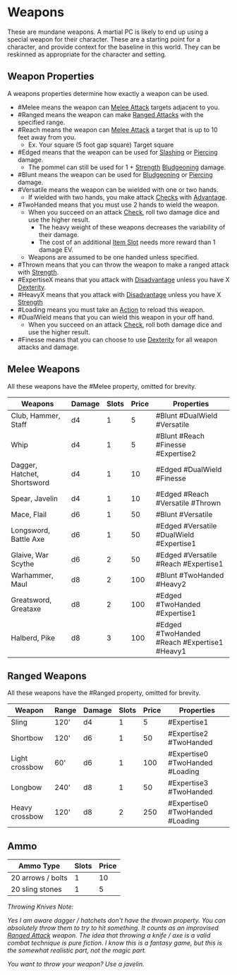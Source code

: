 # Weapons

These are mundane weapons. A martial PC is likely to end up using a special weapon for their character. These are a starting point for a character, and provide context for the baseline in this world. They can be reskinned as appropriate for the character and setting.

## Weapon Properties
A weapons properties determine how exactly a weapon can be used.

- #Melee means the weapon can [Melee Attack](../../Game%20Structure/Melee%20Attack.md) targets adjacent to you.  
- #Ranged means the weapon can make [Ranged Attacks](../../Game%20Structure/Ranged%20Attack.md) with the specified range.
- #Reach means the weapon can [Melee Attack](../../Game%20Structure/Melee%20Attack.md) a target that is up to 10 feet away from you.
	- Ex. Your square (5 foot gap square) Target square
- #Edged means that the weapon can be used for [Slashing](../../Damage%20Types/Slashing.md) or [Piercing](../../Damage%20Types/Piercing.md) damage.
	- The pommel can still be used for 1 + [Strength](../../Player%20Character%20Components/Chosen%20Statistics/Strength.md) [Bludgeoning](../../Damage%20Types/Bludgeoning.md) damage.
- #Blunt means the weapon can be used for [Bludgeoning](../../Damage%20Types/Bludgeoning.md) or [Piercing](../../Damage%20Types/Piercing.md) damage.
- #Versatile means the weapon can be wielded with one or two hands. 
	- If wielded with two hands, you make attack [Checks](../../Game%20Structure/Check.md) with [Advantage](../../Dice%20Rolls/Advantage.md).
- #TwoHanded means that you must use 2 hands to wield the weapon.
	- When you succeed on an attack [Check](../../Game%20Structure/Check.md), roll two damage dice and use the higher result.
		- The heavy weight of these weapons decreases the variability of their damage. 
		- The cost of an additional [Item Slot](../../Player%20Character%20Components/Derived%20Statistics/Item%20Slots.md) needs more reward than 1 damage EV.
	- Weapons are assumed to be one handed unless specified.
- #Thrown means that you can throw the weapon to make a ranged attack with [Strength](../../Player%20Character%20Components/Chosen%20Statistics/Strength.md).
- #ExpertiseX means that you attack with [Disadvantage](../../Dice%20Rolls/Disadvantage.md) unless you have X [Dexterity](../../Player%20Character%20Components/Chosen%20Statistics/Dexterity.md).
- #HeavyX means that you attack with [Disadvantage](../../Dice%20Rolls/Disadvantage.md) unless you have X [Strength](../../Player%20Character%20Components/Chosen%20Statistics/Strength.md)
- #Loading means you must take an [Action](../../Game%20Structure/Action.md) to reload this weapon.
- #DualWield means that you can wield this weapon in your off hand. 
	- When you succeed on an attack [Check](../../Game%20Structure/Check.md), roll both damage dice and use the higher result.
- #Finesse means that you can choose to use [Dexterity](../../Player%20Character%20Components/Chosen%20Statistics/Dexterity.md) for all weapon attacks and damage.

## Melee Weapons

All these weapons have the #Melee property, omitted for brevity.

| Weapons                     | Damage | Slots | Price | Properties                                   |
| --------------------------- | ------ | ----- | ----- | -------------------------------------------- |
| Club, Hammer, Staff         | d4     | 1     | 5     | #Blunt #DualWield #Versatile                 |
| Whip                        | d4     | 1     | 5     | #Blunt #Reach #Finesse #Expertise2           |
| Dagger, Hatchet, Shortsword | d4     | 1     | 10    | #Edged #DualWield #Finesse                   |
| Spear, Javelin              | d4     | 1     | 10    | #Edged #Reach #Versatile #Thrown             |
| Mace, Flail                 | d6     | 1     | 50    | #Blunt #Versatile                            |
| Longsword, Battle Axe       | d6     | 1     | 50    | #Edged #Versatile #DualWield #Expertise1     |
| Glaive, War Scythe          | d6     | 2     | 50    | #Edged #Versatile #Reach #Expertise1         |
| Warhammer, Maul             | d8     | 2     | 100   | #Blunt #TwoHanded #Heavy2                    |
| Greatsword, Greataxe        | d8     | 2     | 100   | #Edged #TwoHanded #Expertise1                |
| Halberd, Pike               | d8     | 3     | 100   | #Edged #TwoHanded #Reach #Expertise1 #Heavy1 |
## Ranged Weapons

All these weapons have the #Ranged property, omitted for brevity.

| Weapon         | Range | Damage | Slots | Price | Properties                       |
| -------------- | ----- | ------ | ----- | ----- | -------------------------------- |
| Sling          | 120'  | d4     | 1     | 5     | #Expertise1                      |
| Shortbow       | 120'  | d6     | 1     | 50    | #Expertise2  #TwoHanded          |
| Light crossbow | 60'   | d6     | 1     | 100   | #Expertise0  #TwoHanded #Loading |
| Longbow        | 240'  | d8     | 1     | 50    | #Expertise3 #TwoHanded           |
| Heavy crossbow | 120'  | d8     | 2     | 250   | #Expertise0  #TwoHanded #Loading |
## Ammo

| Ammo Type         | Slots | Price |
| ----------------- | ----- | ----- |
| 20 arrows / bolts | 1     | 10    |
| 20 sling stones   | 1     | 5     |

*Throwing Knives Note:*

*Yes I am aware dagger / hatchets don't have the thrown property. You can absolutely throw them to try to hit something. It counts as an improvised [Ranged Attack](../../Game%20Structure/Ranged%20Attack.md) weapon. The idea that throwing a knife / axe is a valid combat technique is pure fiction. I know this is a fantasy game, but this is the somewhat realistic part, not the magic part.*

*You want to throw your weapon? Use a javelin.*